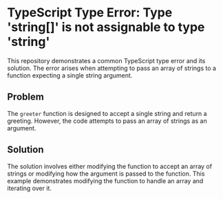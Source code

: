 # TypeScript Type Error: Type 'string[]' is not assignable to type 'string'

This repository demonstrates a common TypeScript type error and its solution. The error arises when attempting to pass an array of strings to a function expecting a single string argument.

## Problem

The `greeter` function is designed to accept a single string and return a greeting. However, the code attempts to pass an array of strings as an argument.

## Solution

The solution involves either modifying the function to accept an array of strings or modifying how the argument is passed to the function.  This example demonstrates modifying the function to handle an array and iterating over it.